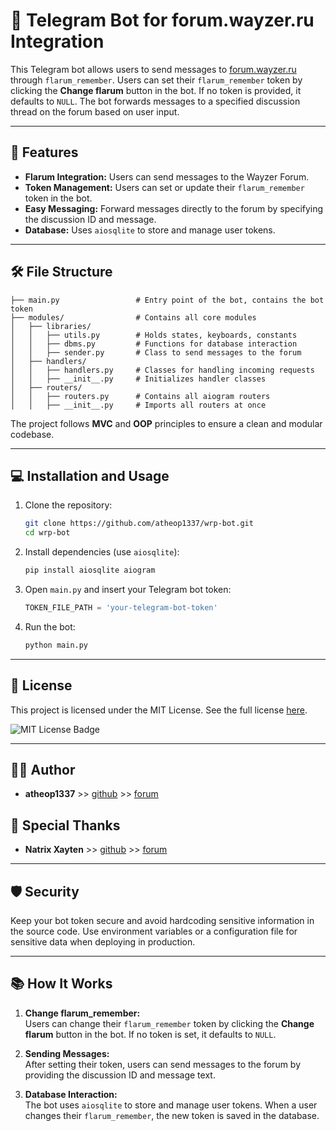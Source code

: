 # 📨 Telegram Bot for forum.wayzer.ru Integration

This Telegram bot allows users to send messages to [forum.wayzer.ru](https://forum.wayzer.ru) through `flarum_remember`. Users can set their `flarum_remember` token by clicking the **Change flarum** button in the bot. If no token is provided, it defaults to `NULL`. The bot forwards messages to a specified discussion thread on the forum based on user input.

---

## 🚀 Features

- **Flarum Integration:** Users can send messages to the Wayzer Forum.
- **Token Management:** Users can set or update their `flarum_remember` token in the bot.
- **Easy Messaging:** Forward messages directly to the forum by specifying the discussion ID and message.
- **Database:** Uses `aiosqlite` to store and manage user tokens.

---

## 🛠️ File Structure

```
├── main.py                 # Entry point of the bot, contains the bot token
├── modules/                # Contains all core modules
│   ├── libraries/
│   │   ├── utils.py        # Holds states, keyboards, constants
│   │   ├── dbms.py         # Functions for database interaction
│   │   ├── sender.py       # Class to send messages to the forum
│   ├── handlers/
│   │   ├── handlers.py     # Classes for handling incoming requests
│   │   ├── __init__.py     # Initializes handler classes
│   ├── routers/
│   │   ├── routers.py      # Contains all aiogram routers
│   │   ├── __init__.py     # Imports all routers at once
```

The project follows **MVC** and **OOP** principles to ensure a clean and modular codebase.

---

## 💻 Installation and Usage

1. Clone the repository:
   ```bash
   git clone https://github.com/atheop1337/wrp-bot.git
   cd wrp-bot
   ```

2. Install dependencies (use `aiosqlite`):
   ```bash
   pip install aiosqlite aiogram
   ```

3. Open `main.py` and insert your Telegram bot token:
   ```python
   TOKEN_FILE_PATH = 'your-telegram-bot-token'
   ```

4. Run the bot:
   ```bash
   python main.py
   ```

---

## 📜 License

This project is licensed under the MIT License. See the full license [here](LICENSE).

![MIT License Badge](https://img.shields.io/badge/License-MIT-yellow.svg)

---

## 🧑‍💻 Author

- **atheop1337** >> [github](https://github.com/atheop1337) >> [forum](https://forum.wayzer.ru/u/vilmok)

## 🤝 Special Thanks

- **Natrix Xayten** >> [github](https://github.com/Natrix-Xayten) >> [forum](https://forum.wayzer.ru/u/Natrix)

---

## 🛡️ Security

Keep your bot token secure and avoid hardcoding sensitive information in the source code. Use environment variables or a configuration file for sensitive data when deploying in production.

---

## 📚 How It Works

1. **Change flarum_remember:**  
   Users can change their `flarum_remember` token by clicking the **Change flarum** button in the bot. If no token is set, it defaults to `NULL`.

2. **Sending Messages:**  
   After setting their token, users can send messages to the forum by providing the discussion ID and message text.

3. **Database Interaction:**  
   The bot uses `aiosqlite` to store and manage user tokens. When a user changes their `flarum_remember`, the new token is saved in the database.
